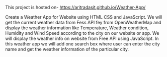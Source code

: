 This project is hosted on- https://aritradasit.github.io/Weather-App/

Create a Weather App for Website using HTML CSS and JavaScript. We will get the current weather data from Fess API fey from OpenWeatherMap and display the weather information like Temperature,  Weather condition, Humidity and Wind Speed according to the city on our website or app. We will display the weather info on website from Free API using JavaScript.
In this weather app we will add one search box where user can enter the city name and get the weather information of the particular city.
